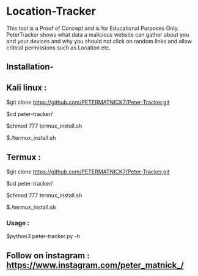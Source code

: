 # Location-Tracker

This tool is a Proof of Concept and is for Educational Purposes Only, PeterTracker shows what data a malicious website can gather about you and your devices and why you should not click on random links and allow critical permissions such as Location etc.


## Installation-

## Kali linux :

$git clone https://github.com/PETERMATNICK7/Peter-Tracker.git

$cd peter-tracker/

$chmod 777 termux_install.sh

$./termux_install.sh


## Termux :

$git clone https://github.com/PETERMATNICK7/Peter-Tracker.git

$cd peter-tracker/

$chmod 777 termux_install.sh

$./termux_install.sh


### Usage :

$python3 peter-tracker.py -h



## Follow on instagram : https://www.instagram.com/peter_matnick_/
